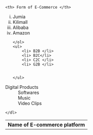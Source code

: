 <!DOCTYPE html>
<html lang="eng">
<head> 
    <title> E-Commerce Platforms </title>
</head>
<table>
<tr>
    <th> Name of E-commerce platform </th>

    <th> Form of E-Commerce </th>

</tr>
<tr>
    <ol type ="i">
        <li> Jumia </li>
        <li> Kilimall </li>
        <li> Alibaba </li>
        <li> Amazon </li>

    </ol>
    <ul> 
        <li> B2B </li>
        <li> B2C</li>
        <li> C2C </li>
        <li> G2B </li>


    </ul>
</tr>
<tr>
    <dl>
        <dt> Digital Products </dt>
            <dd> Softwares</dd>
            <dd> Music </dd>
            <dd> Video Clips </dd>


    </dl>


</tr>

</table>
</html>
